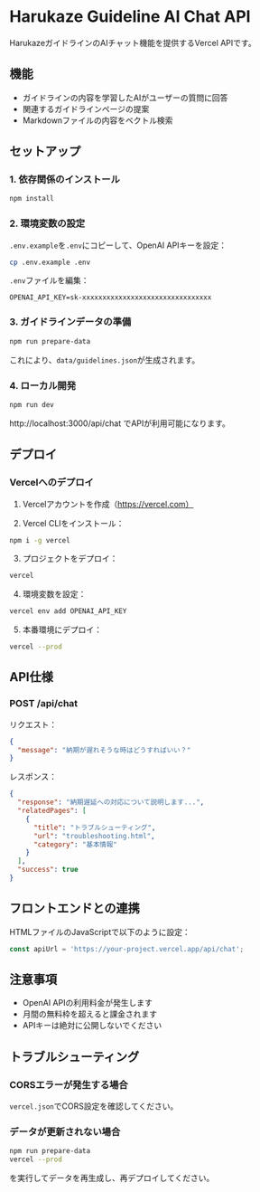 # Harukaze Guideline AI Chat API

HarukazeガイドラインのAIチャット機能を提供するVercel APIです。

## 機能

- ガイドラインの内容を学習したAIがユーザーの質問に回答
- 関連するガイドラインページの提案
- Markdownファイルの内容をベクトル検索

## セットアップ

### 1. 依存関係のインストール

```bash
npm install
```

### 2. 環境変数の設定

`.env.example`を`.env`にコピーして、OpenAI APIキーを設定：

```bash
cp .env.example .env
```

`.env`ファイルを編集：
```
OPENAI_API_KEY=sk-xxxxxxxxxxxxxxxxxxxxxxxxxxxxxxxx
```

### 3. ガイドラインデータの準備

```bash
npm run prepare-data
```

これにより、`data/guidelines.json`が生成されます。

### 4. ローカル開発

```bash
npm run dev
```

http://localhost:3000/api/chat でAPIが利用可能になります。

## デプロイ

### Vercelへのデプロイ

1. Vercelアカウントを作成（https://vercel.com）

2. Vercel CLIをインストール：
```bash
npm i -g vercel
```

3. プロジェクトをデプロイ：
```bash
vercel
```

4. 環境変数を設定：
```bash
vercel env add OPENAI_API_KEY
```

5. 本番環境にデプロイ：
```bash
vercel --prod
```

## API仕様

### POST /api/chat

リクエスト：
```json
{
  "message": "納期が遅れそうな時はどうすればいい？"
}
```

レスポンス：
```json
{
  "response": "納期遅延への対応について説明します...",
  "relatedPages": [
    {
      "title": "トラブルシューティング",
      "url": "troubleshooting.html",
      "category": "基本情報"
    }
  ],
  "success": true
}
```

## フロントエンドとの連携

HTMLファイルのJavaScriptで以下のように設定：

```javascript
const apiUrl = 'https://your-project.vercel.app/api/chat';
```

## 注意事項

- OpenAI APIの利用料金が発生します
- 月間の無料枠を超えると課金されます
- APIキーは絶対に公開しないでください

## トラブルシューティング

### CORSエラーが発生する場合

`vercel.json`でCORS設定を確認してください。

### データが更新されない場合

```bash
npm run prepare-data
vercel --prod
```

を実行してデータを再生成し、再デプロイしてください。
